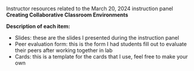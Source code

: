 Instructor resources related to the March 20, 2024 instruction panel **Creating Collaborative Classroom Environments**

**Description of each item:**
- Slides: these are the slides I presented during the instruction panel
- Peer evaluation form: this is the form I had students fill out to evaluate their peers after working together in lab
- Cards: this is a template for the cards that I use, feel free to make your own

